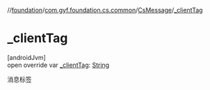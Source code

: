 //[foundation](../../../index.md)/[com.gyf.foundation.cs.common](../index.md)/[CsMessage](index.md)/[_clientTag](_client-tag.md)

# _clientTag

[androidJvm]\
open override var [_clientTag](_client-tag.md): [String](https://kotlinlang.org/api/core/kotlin-stdlib/kotlin/-string/index.html)

消息标签
